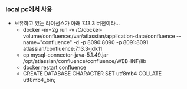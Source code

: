 ### local pc에서 사용

* 보유하고 있는 라이선스가 아래 7.13.3 버전이라...
  * docker -m=2g run -v /C/docker-volume/confluence:/var/atlassian/application-data/confluence --name="confluence" -d -p 8090:8090 -p 8091:8091 atlassian/confluence:7.13.3-jdk11
  * cp mysql-connector-java-5.1.49.jar /opt/atlassian/confluence/confluence/WEB-INF/lib
  * docker restart confluence
  * CREATE DATABASE <database-name> CHARACTER SET utf8mb4 COLLATE utf8mb4_bin;
